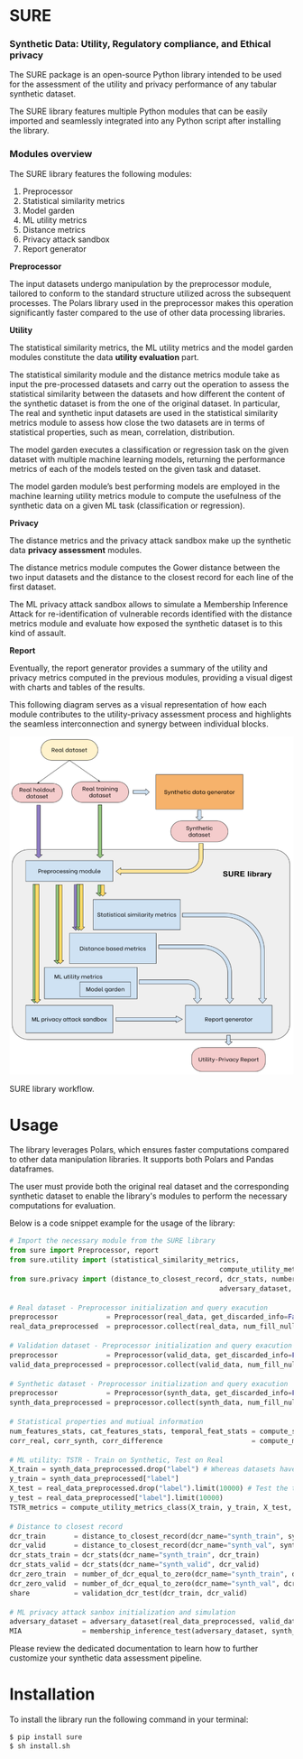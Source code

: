 # SURE 
### Synthetic Data: Utility, Regulatory compliance, and Ethical privacy

The SURE package is an open-source Python library intended to be used for the assessment of the utility and privacy performance of any tabular synthetic dataset.

The SURE library features multiple Python modules that can be easily imported and seamlessly integrated into any Python script after installing the library. 

### Modules overview

The SURE library features the following modules:

1. Preprocessor
2. Statistical similarity metrics
3. Model garden
4. ML utility metrics
5. Distance metrics
6. Privacy attack sandbox
7. Report generator

 **Preprocessor** 

The input datasets undergo manipulation by the preprocessor module, tailored to conform to the standard structure utilized across the subsequent processes. The Polars library used in the preprocessor makes this operation significantly faster compared to the use of other data processing libraries. 

 **Utility** 

The statistical similarity metrics, the ML utility metrics and the model garden modules constitute the data **utility evaluation** part.

The statistical similarity module and the distance metrics module take as input the pre-processed datasets and carry out the operation to assess the statistical similarity between the datasets and how different the content of the synthetic dataset is from the one of the original dataset.  In particular, The real and synthetic input datasets are used in the statistical similarity metrics module to assess how close the two datasets are in terms of statistical properties, such as mean, correlation, distribution.

The model garden executes a classification or regression task on the given dataset with multiple machine learning models, returning the performance metrics of each of the models tested on the given task and dataset.

The model garden module’s best performing models are employed in the machine learning utility metrics module to compute the usefulness of the synthetic data on a given ML task (classification or regression).

 **Privacy** 

The distance metrics and the privacy attack sandbox make up the synthetic data **privacy assessment** modules.

The distance metrics module computes the Gower distance between the two input datasets and the distance to the closest record for each line of the first dataset.

The ML privacy attack sandbox allows to simulate a Membership Inference Attack for re-identification of vulnerable records identified with the distance metrics module and evaluate how exposed the synthetic dataset is to this kind of assault.

 **Report** 

Eventually, the report generator provides a summary of the utility and privacy metrics computed in the previous modules, providing a visual digest with charts and tables of the results.

This following diagram serves as a visual representation of how each module contributes to the utility-privacy assessment process and highlights the seamless interconnection and synergy between individual blocks.

<img src="images/sure_workflow.png" alt="drawing" width="600"/>

SURE library workflow.

# Usage

The library leverages Polars, which ensures faster computations compared to other data manipulation libraries. It supports both Polars and Pandas dataframes.

The user must provide both the original real dataset and the corresponding synthetic dataset to enable the library's modules to perform the necessary computations for evaluation.

Below is a code snippet example for the usage of the library:

```python
# Import the necessary module from the SURE library
from sure import Preprocessor, report
from sure.utility import (statistical_similarity_metrics, 
													compute_utility_metrics_class)
from sure.privacy import (distance_to_closest_record, dcr_stats, number_of_dcr_equal_to_zero, validation_dcr_test, 
													adversary_dataset, membership_inference_test)

# Real dataset - Preprocessor initialization and query exacution
preprocessor            = Preprocessor(real_data, get_discarded_info=False)
real_data_preprocessed  = preprocessor.collect(real_data, num_fill_null='forward', scaling='standardize')

# Validation dataset - Preprocessor initialization and query exacution
preprocessor            = Preprocessor(valid_data, get_discarded_info=False)
valid_data_preprocessed = preprocessor.collect(valid_data, num_fill_null='forward', scaling='standardize')

# Synthetic dataset - Preprocessor initialization and query exacution
preprocessor            = Preprocessor(synth_data, get_discarded_info=False)
synth_data_preprocessed = preprocessor.collect(synth_data, num_fill_null='forward', scaling='standardize')

# Statistical properties and mutiual information
num_features_stats, cat_features_stats, temporal_feat_stats = compute_statistical_metrics(real_data_preprocessed, synth_data_preprocessed)
corr_real, corr_synth, corr_difference                      = compute_mutual_info(real_data_preprocessed, synth_data_preprocessed)

# ML utility: TSTR - Train on Synthetic, Test on Real
X_train = synth_data_preprocessed.drop("label") # Whereas datasets have a “label” column for the machine learning task they are intended for
y_train = synth_data_preprocessed["label"]
X_test = real_data_preprocessed.drop("label").limit(10000) # Test the trained models on a portion of the original real dataset (first 10k rows)
y_test = real_data_preprocessed["label"].limit(10000)
TSTR_metrics = compute_utility_metrics_class(X_train, y_train, X_test, y_test, predictions=False) # Does not return the predictions of the models

# Distance to closest record
dcr_train       = distance_to_closest_record(dcr_name="synth_train", synth_data_preprocessed, real_data_preprocessed)
dcr_valid       = distance_to_closest_record(dcr_name="synth_val", synth_data_preprocessed, valid_data_preprocessed)
dcr_stats_train = dcr_stats(dcr_name="synth_train", dcr_train)
dcr_stats_valid = dcr_stats(dcr_name="synth_valid", dcr_valid)
dcr_zero_train  = number_of_dcr_equal_to_zero(dcr_name="synth_train", dcr_train)
dcr_zero_valid  = number_of_dcr_equal_to_zero(dcr_name="synth_val", dcr_valid)
share           = validation_dcr_test(dcr_train, dcr_valid)

# ML privacy attack sanbox initialization and simulation
adversary_dataset = adversary_dataset(real_data_preprocessed, valid_data_preprocessed)
MIA               = membership_inference_test(adversary_dataset, synth_data_preprocessed, adversary_guesses_ground_truth=adversary_dataset["privacy_test_is_training"])
```

Please review the dedicated documentation to learn how to further customize your synthetic data assessment pipeline.

# Installation

To install the library run the following command in your terminal:

```shell
$ pip install sure
$ sh install.sh
```